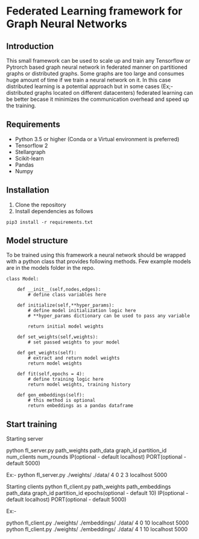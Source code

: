 # Federated Learning framework for Graph Neural Networks

## Introduction
This small framework can be used to scale up and train any Tensorflow or Pytrorch based graph neural network in federated manner on partitioned graphs or distributed graphs. Some graphs are too large and consumes huge amount of time if we train a neural network on it. In this case distributed learning is a potential approach but in some cases (Ex;- distributed graphs located on different datacenters) federated learning can be better becase it minimizes the communication overhead and speed up the training.

## Requirements

* Python 3.5 or higher (Conda or a Virtual environment is preferred)
* Tensorflow 2
* Stellargraph
* Scikit-learn
* Pandas
* Numpy

## Installation

1. Clone the repository
2. Install dependencies as follows

``` pip3 install -r requirements.txt ```

## Model structure
To be trained using this framework a neural network should be wrapped with a python class that provides following methods. Few example models are in the models folder in the repo.

```
class Model:

    def __init__(self,nodes,edges):
        # define class variables here

    def initialize(self,**hyper_params):
        # define model initialization logic here
        # **hyper_params dictionary can be used to pass any variable

        return initial model weights

    def set_weights(self,weights):
        # set passed weights to your model

    def get_weights(self):
        # extract and return model weights
        return model weights

    def fit(self,epochs = 4):
        # define training logic here
        return model weights, training history

    def gen_embeddings(self):
        # this method is optional
        return embeddings as a pandas dataframe

```

## Start training

Starting server

python fl_server.py path_weights path_data graph_id partition_id num_clients num_rounds IP(optional - default localhost) PORT(optional - default 5000)

Ex:-
python fl_server.py ./weights/  ./data/ 4 0 2 3 localhost 5000


Starting clients
python fl_client.py path_weights path_embeddings path_data graph_id partition_id epochs(optional - default 10) IP(optional - default localhost) PORT(optional - default 5000)

Ex:-

python fl_client.py ./weights/ ./embeddings/ ./data/ 4 0 10 localhost 5000
python fl_client.py ./weights/ ./embeddings/ ./data/ 4 1 10 localhost 5000


